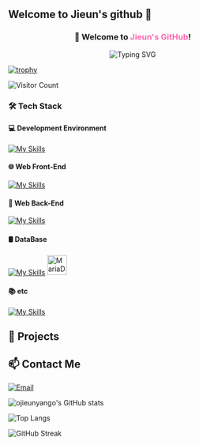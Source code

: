 ## Welcome to Jieun's github 👋

<h3 align="center">
  👋 Welcome to <span style="color:#ff69b4">Jieun's GitHub</span>!
</h3>
<p align="center">
  <img src="https://readme-typing-svg.demolab.com?font=Fira+Code&duration=3000&pause=1000&color=F2709C&center=true&vCenter=true&width=435&lines=🌸+Web+Frontend+%7C+Backend+Developer;🌱+I%E2%80%99m+learning+MariaDB+and+Node.js;🚀+Always+curious+and+creating!" alt="Typing SVG" />
</p>

[![trophy](https://github-profile-trophy.vercel.app/?username=ojieunyango&theme=dracula&margin-w=15&row=1)](https://github.com/ryo-ma/github-profile-trophy)

![Visitor Count](https://komarev.com/ghpvc/?username=ojieunyango&color=blueviolet)


<!--
**ojieunyango/ojieunyango** is a ✨ _special_ ✨ repository because its `README.md` (this file) appears on your GitHub profile.

Here are some ideas to get you started:

### 🛠 Tech Stack


- 🔭 I’m currently working on ...
- 🌱 I’m currently learning ...
- 👯 I’m looking to collaborate on ...
- 🤔 I’m looking for help with ...
- 💬 Ask me about ...
- 📫 How to reach me: ...
- 😄 Pronouns: ...
- ⚡ Fun fact: ...
-->





### 🛠 Tech Stack

#### 💻 Development Environment  
[![My Skills](https://skillicons.dev/icons?i=vscode,pycharm,intellij)](https://skillicons.dev)

#### 🌐 Web Front-End  
[![My Skills](https://skillicons.dev/icons?i=react,js,ts,css,html)](https://skillicons.dev)

#### 🧪 Web Back-End  
[![My Skills](https://skillicons.dev/icons?i=spring,java)](https://skillicons.dev)

#### 🛢 DataBase  
[![My Skills](https://skillicons.dev/icons?i=mysql)](https://skillicons.dev) 
<img src="https://mariadb.com/wp-content/uploads/2019/11/mariadb-logo-vert_blue-transparent.png" width="40" height="40" alt="MariaDB"/>

#### 📚 etc  
[![My Skills](https://skillicons.dev/icons?i=github,notion)](https://skillicons.dev)

## 🚀 Projects

## 📫 Contact Me
[![Email](https://img.shields.io/badge/Email-D14836?style=for-the-badge&logo=gmail&logoColor=white)](mailto:dlsl48@naver.com)

![ojieunyango's GitHub stats](https://github-readme-stats.vercel.app/api?username=ojieunyango&show_icons=true&theme=radical)

![Top Langs](https://github-readme-stats.vercel.app/api/top-langs/?username=ojieunyango&layout=compact&theme=radical)

![GitHub Streak](https://github-readme-streak-stats.herokuapp.com/?user=ojieunyango&theme=radical)




